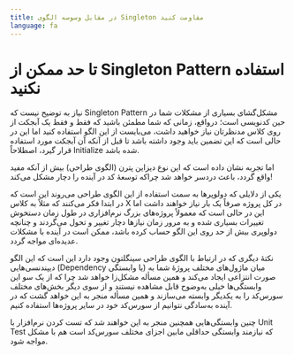 ```yaml
---
title: در مقابل وسوسه الگوی Singleton مقاومت کنید
language: fa
---
```


# تا حد ممکن از Singleton Pattern استفاده نکنید

نیاز به توضیح نیست که Singleton Pattern مشکل‌گشای بسیاری از مشکلات شما در حین کدنویسی است؛ درواقع، زمانی که شما مطمئن باشید که فقط و فقط یک آبجکت از روی کلاس مدنظرتان نیاز خواهید داشت، می‌بایست از این الگو استفاده کنید اما این در حالی است که این تضمین باید وجود داشته باشد تا قبل از آنکه آن آبجکت مورد استفاده قرار گیرد، اصطلاحاً Initialize شده باشد.

اما تجربه نشان داده است که این نوع دیزاین پترن (الگوی طراحی) بیش از آنکه مفید واقع گردد، باعث دردسر خواهد شد چراکه توسعهٔ کد در آینده را دچار مشکل می‌کند!

یکی از دلایلی که دولوپرها به سمت استفاده از این الگوی طراحی می‌روند این است که در ابتدا فکر می‌کنند که مثلاً به کلاس X در کل پروژه صرفاً یک بار نیاز خواهند داشت اما این در حالی است که معمولاً پروژه‌های بزرگ نرم‌افزاری در طول زمان دستخوش تغییرات بسیاری شده و به مرور زمان نیازها دچار تغییر و تحول می‌گردند و چنانچه دولوپری بیش از حد روی این الگو حساب کرده باشد، ممکن است در آینده با مشکلات عدیده‌ای مواجه گردد.

نکتهٔ دیگری که در ارتباط با الگوی طراحی سینگلتون وجود دارد این است که این الگو دیپندنسی‌هایی (Dependency یا وابستگی) میان ماژول‌های مختلف پروژه‌ٔ شما به صورت انتزاعی ایجاد می‌کند و همین مسأله مشکل‌زا خواهد شد چرا که از یک سو این وابستگی‌ها خیلی به‌وضوح قابل مشاهده نیستند و از سوی دیگر بخش‌های مختلف سورس‌کد را به یکدیگر وابسته می‌سازند و همین مسأله منجر به این خواهد گشت که در آینده به‌سادگی نتوانیم از سورس‌کد خود در سایر پروژه‌ها استفاده کنیم.

چنین وابستگی‌هایی همچنین منجر به این خواهند شد که تست کردن نرم‌افزار با Unit Test که نیازمند وابستگی حداقلی مابین اجزای مختلف سورس‌کد است هم با مشکل مواجه شود.
